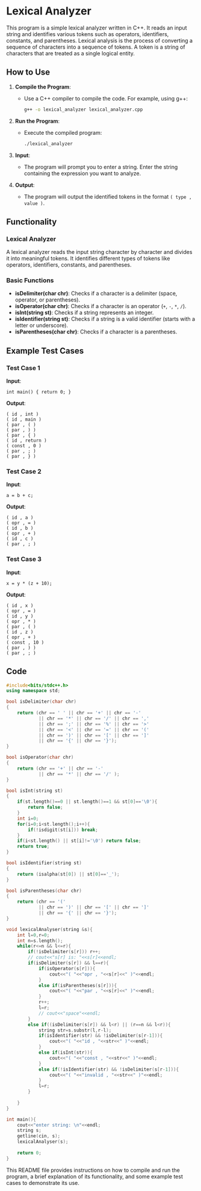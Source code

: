 # Lexical Analyzer

This program is a simple lexical analyzer written in C++. It reads an input string and identifies various tokens such as operators, identifiers, constants, and parentheses. Lexical analysis is the process of converting a sequence of characters into a sequence of tokens. A token is a string of characters that are treated as a single logical entity.

## How to Use

1. **Compile the Program**:
   - Use a C++ compiler to compile the code. For example, using g++:
     ```sh
     g++ -o lexical_analyzer lexical_analyzer.cpp
     ```

2. **Run the Program**:
   - Execute the compiled program:
     ```sh
     ./lexical_analyzer
     ```

3. **Input**:
   - The program will prompt you to enter a string. Enter the string containing the expression you want to analyze.

4. **Output**:
   - The program will output the identified tokens in the format `( type , value )`.

## Functionality

### Lexical Analyzer
A lexical analyzer reads the input string character by character and divides it into meaningful tokens. It identifies different types of tokens like operators, identifiers, constants, and parentheses.

### Basic Functions

- **isDelimiter(char chr)**: Checks if a character is a delimiter (space, operator, or parentheses).
- **isOperator(char chr)**: Checks if a character is an operator (`+`, `-`, `*`, `/`).
- **isInt(string st)**: Checks if a string represents an integer.
- **isIdentifier(string st)**: Checks if a string is a valid identifier (starts with a letter or underscore).
- **isParentheses(char chr)**: Checks if a character is a parentheses.

## Example Test Cases

### Test Case 1
**Input**:
```
int main() { return 0; }
```
**Output**:
```
( id , int )
( id , main )
( par , ( )
( par , ) )
( par , { )
( id , return )
( const , 0 )
( par , ; )
( par , } )
```

### Test Case 2
**Input**:
```
a = b + c;
```
**Output**:
```
( id , a )
( opr , = )
( id , b )
( opr , + )
( id , c )
( par , ; )
```

### Test Case 3
**Input**:
```
x = y * (z + 10);
```
**Output**:
```
( id , x )
( opr , = )
( id , y )
( opr , * )
( par , ( )
( id , z )
( opr , + )
( const , 10 )
( par , ) )
( par , ; )
```

## Code

```cpp
#include<bits/stdc++.h>
using namespace std;

bool isDelimiter(char chr) 
{ 
	return (chr == ' ' || chr == '+' || chr == '-'
			|| chr == '*' || chr == '/' || chr == ','
			|| chr == ';' || chr == '%' || chr == '>'
			|| chr == '<' || chr == '=' || chr == '('
			|| chr == ')' || chr == '[' || chr == ']'
			|| chr == '{' || chr == '}'); 
}

bool isOperator(char chr) 
{ 
	return (chr == '+' || chr == '-'
			|| chr == '*' || chr == '/' ); 
}

bool isInt(string st) 
{ 
	if(st.length()==0 || st.length()==1 && st[0]=='\0'){
        return false;
    }
    int i=0;
    for(i=0;i<st.length();i++){
        if(!isdigit(st[i])) break;
    }
    if(i<st.length() || st[i]!='\0') return false;
    return true;
}

bool isIdentifier(string st) 
{ 
	return (isalpha(st[0]) || st[0]=='_');
}

bool isParentheses(char chr) 
{ 
	return (chr == '('
			|| chr == ')' || chr == '[' || chr == ']'
			|| chr == '{' || chr == '}');
}

void lexicalAnalyser(string &s){
    int l=0,r=0;
    int n=s.length();
    while(r<=n && l<=r){
        if(!isDelimiter(s[r])) r++;
        // cout<<"s[r] is: "<<s[r]<<endl;
        if(isDelimiter(s[r]) && l==r){
            if(isOperator(s[r])){
                cout<<"( "<<"opr , "<<s[r]<<" )"<<endl;
            }
            else if(isParentheses(s[r])){
                cout<<"( "<<"par , "<<s[r]<<" )"<<endl;
            }
            r++;
            l=r;
            // cout<<"space"<<endl;
        }
        else if((isDelimiter(s[r]) && l<r) || (r==n && l<r)){
            string str=s.substr(l,r-l);
            if(isIdentifier(str) && !isDelimiter(s[r-1])){
                cout<<"( "<<"id , "<<str<<" )"<<endl;
            }
            else if(isInt(str)){
                cout<<"( "<<"const , "<<str<<" )"<<endl;
            }
            else if(!isIdentifier(str) && !isDelimiter(s[r-1])){
                cout<<"( "<<"invalid , "<<str<<" )"<<endl;
            }
            l=r;
        }
        
    }
}

int main(){
    cout<<"enter string: \n"<<endl;
    string s;
    getline(cin, s);
    lexicalAnalyser(s);
    
    return 0;
}
```

This README file provides instructions on how to compile and run the program, a brief explanation of its functionality, and some example test cases to demonstrate its use.